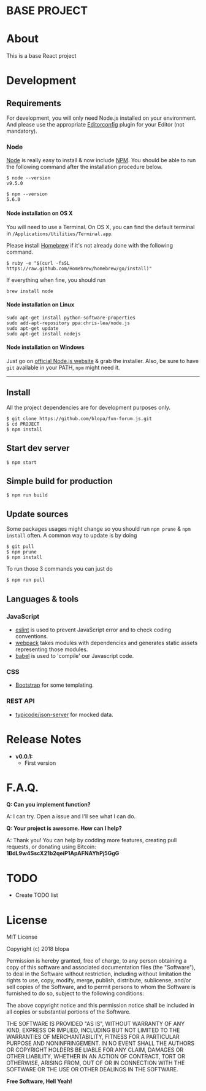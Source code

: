 # BASE PROJECT

# About
This is a base React project

# Development

## Requirements

For development, you will only need Node.js installed on your environment.
And please use the appropriate [Editorconfig](http://editorconfig.org/) plugin for your Editor (not mandatory).

### Node

[Node](http://nodejs.org/) is really easy to install & now include [NPM](https://npmjs.org/).
You should be able to run the following command after the installation procedure
below.

    $ node --version
    v9.5.0

    $ npm --version
    5.6.0

#### Node installation on OS X

You will need to use a Terminal. On OS X, you can find the default terminal in
`/Applications/Utilities/Terminal.app`.

Please install [Homebrew](http://brew.sh/) if it's not already done with the following command.

    $ ruby -e "$(curl -fsSL https://raw.github.com/Homebrew/homebrew/go/install)"

If everything when fine, you should run

    brew install node

#### Node installation on Linux

    sudo apt-get install python-software-properties
    sudo add-apt-repository ppa:chris-lea/node.js
    sudo apt-get update
    sudo apt-get install nodejs

#### Node installation on Windows

Just go on [official Node.js website](http://nodejs.org/) & grab the installer.
Also, be sure to have `git` available in your PATH, `npm` might need it.

---

## Install

All the project dependencies are for development purposes only.

    $ git clone https://github.com/blopa/fun-forum.js.git
    $ cd PROJECT
    $ npm install

## Start dev server

    $ npm start

## Simple build for production

    $ npm run build

## Update sources

Some packages usages might change so you should run `npm prune` & `npm install` often.
A common way to update is by doing

    $ git pull
    $ npm prune
    $ npm install

To run those 3 commands you can just do

    $ npm run pull

## Languages & tools

### JavaScript

- [eslint](https://github.com/eslint/eslint) is used to prevent JavaScript error and to check coding conventions.
- [webpack](https://github.com/webpack/webpack) takes modules with dependencies and generates static assets representing those modules.
- [babel](https://github.com/babel/babel) is used to 'compile' our Javascript code.

### CSS

- [Bootstrap](https://github.com/twbs/bootstrap) for some templating.

### REST API

- [typicode/json-server](https://github.com/typicode/json-server) for mocked data.

# Release Notes
- **v0.0.1:**
	- First version

# F.A.Q.
**Q: Can you implement <???> function?**

A: I can try. Open a issue and I'll see what I can do.

**Q: Your project is awesome. How can I help?**

A: Thank you! You can help by codding more features, creating pull requests, or donating using Bitcoin: **1BdL9w4SscX21b2qeiP1ApAFNAYhPj5GgG**

# TODO
- Create TODO list

# License
MIT License

Copyright (c) 2018 blopa

Permission is hereby granted, free of charge, to any person obtaining a copy of this software and associated documentation files (the "Software"), to deal in the Software without restriction, including without limitation the rights to use, copy, modify, merge, publish, distribute, sublicense, and/or sell copies of the Software, and to permit persons to whom the Software is furnished to do so, subject to the following conditions:

The above copyright notice and this permission notice shall be included in all copies or substantial portions of the Software.

THE SOFTWARE IS PROVIDED "AS IS", WITHOUT WARRANTY OF ANY KIND, EXPRESS OR IMPLIED, INCLUDING BUT NOT LIMITED TO THE WARRANTIES OF MERCHANTABILITY, FITNESS FOR A PARTICULAR PURPOSE AND NONINFRINGEMENT. IN NO EVENT SHALL THE AUTHORS OR COPYRIGHT HOLDERS BE LIABLE FOR ANY CLAIM, DAMAGES OR OTHER LIABILITY, WHETHER IN AN ACTION OF CONTRACT, TORT OR OTHERWISE, ARISING FROM, OUT OF OR IN CONNECTION WITH THE SOFTWARE OR THE USE OR OTHER DEALINGS IN THE SOFTWARE.

**Free Software, Hell Yeah!**
